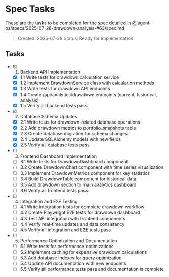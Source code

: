 # Spec Tasks

These are the tasks to be completed for the spec detailed in @.agent-os/specs/2025-07-28-drawdown-analysis-#63/spec.md

> Created: 2025-07-28
> Status: Ready for Implementation

## Tasks

- [x] 1. Backend API Implementation
  - [x] 1.1 Write tests for drawdown calculation service
  - [x] 1.2 Implement DrawdownService class with calculation methods
  - [x] 1.3 Write tests for drawdown API endpoints
  - [x] 1.4 Create /api/analytics/drawdown endpoints (current, historical, analysis)
  - [x] 1.5 Verify all backend tests pass

- [x] 2. Database Schema Updates
  - [x] 2.1 Write tests for drawdown-related database operations
  - [x] 2.2 Add drawdown metrics to portfolio_snapshots table
  - [x] 2.3 Create database migration for schema changes
  - [x] 2.4 Update SQLAlchemy models with new fields
  - [x] 2.5 Verify all database tests pass

- [ ] 3. Frontend Dashboard Implementation
  - [ ] 3.1 Write tests for DrawdownDashboard component
  - [ ] 3.2 Create DrawdownChart component with time series visualization
  - [ ] 3.3 Implement DrawdownMetrics component for key statistics
  - [ ] 3.4 Build DrawdownTable component for historical data
  - [ ] 3.5 Add drawdown section to main analytics dashboard
  - [ ] 3.6 Verify all frontend tests pass

- [ ] 4. Integration and E2E Testing
  - [ ] 4.1 Write integration tests for complete drawdown workflow
  - [ ] 4.2 Create Playwright E2E tests for drawdown dashboard
  - [ ] 4.3 Test API integration with frontend components
  - [ ] 4.4 Verify real-time updates and data consistency
  - [ ] 4.5 Verify all integration and E2E tests pass

- [ ] 5. Performance Optimization and Documentation
  - [ ] 5.1 Write tests for performance optimizations
  - [ ] 5.2 Implement caching for expensive drawdown calculations
  - [ ] 5.3 Add database indexes for query optimization
  - [ ] 5.4 Update API documentation with new endpoints
  - [ ] 5.5 Verify all performance tests pass and documentation is complete